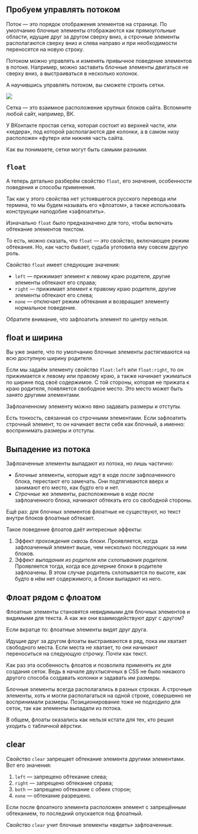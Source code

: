 ## Пробуем управлять потоком

<p>Поток — это порядок отображения элементов на 
странице. По умолчанию блочные элементы 
отображаются как прямоугольные области,
идущие друг за другом сверху вниз, а строчные 
элементы располагаются сверху вниз и слева 
направо и при необходимости переносятся на 
новую строку.</p>

<p>Потоком можно управлять и изменять привычное 
поведение элементов в потоке. Например, можно 
заставить блочные элементы двигаться не сверху 
вниз, а выстраиваться в несколько колонок.</p>

<p>А научившись управлять потоком, вы сможете 
строить сетки.</p>


<img src="https://htmlacademy.ru/assets/courses/65/flow1.png">

<p>Сетка — это взаимное расположение крупных 
блоков сайта. Вспомните любой сайт, например, 
ВК.</p>

<p>У ВКонтакте простая сетка, которая 
состоит из верхней части, или «хедера», 
под которой располагаются две колонки, 
а в самом низу расположен «футер» или 
нижняя часть сайта.</p>

<p>Как вы понимаете, сетки могут быть самыми разными.</p>

## <code>float</code>

<p>А теперь детально разберём свойство <code>float</code>, 
его значения, особенности поведения и 
способы применения.</p>

<p>Так как у этого свойства нет устоявшегося 
русского перевода или термина, то мы будем 
называть его «флоатом», а также использовать 
конструкции наподобие «зафлоатить».</p>
<p>Изначально <code>float</code> было предназначено для того, 
чтобы включать обтекание элементов текстом.</p>

<p>То есть, можно сказать, что <code>float</code> — 
это свойство, включающее режим обтекания. 
Но, как часто бывает, судьба уготовила 
ему совсем другую роль.</p>

<p>Свойство <code>float</code> имеет следующие 
значения:</p>
<ul>
<li><code>left</code> — прижимает элемент к левому краю родителя, другие элементы обтекают его справа;</li>
<li><code>right</code> — прижимает элемент к правому краю родителя, другие элементы обтекают его слева;</li>
<li><code>none</code> — отключает режим обтекания и возвращает элементу нормальное поведение.</li>
</ul>

<p>Обратите внимание, что зафлоатить элемент по центру нельзя.</p>

## float и ширина 
<p>Вы уже знаете, что по умолчанию блочные элементы 
растягиваются на всю доступную ширину родителя.</p>

<p>Если мы задаём элементу свойство <code>float:left</code> 
или <code>float:right</code>, то он прижимается 
к левому или правому краю, а также начинает 
ужиматься по ширине под своё содержимое. 
С той стороны, которая не прижата к краю 
родителя, появляется свободное место. 
Это место может быть занято другими элементами.</p>

<p>Зафлоаченному элементу можно явно задавать 
размеры и отступы.</p>

<p>Есть тонкость, связанная со строчными 
элементами. Если зафлоатить строчный элемент, 
то он начинает вести себя как блочный, а 
именно: воспринимать размеры и отступы.</p>

## Выпадение из потока 

<p>Зафлоаченные элементы выпадают из потока, но лишь частично:</p>
<ul>
    <li><em>Блочные</em> элементы, которые идут в коде <em>после</em> зафлоаченного блока, перестают
        его замечать. Они подтягиваются вверх и занимают его место, как будто его и нет.
    </li>
    <li><em>Строчные</em> же элементы, расположенные в коде <em>после</em> зафлоаченного блока,
        начинают обтекать его со свободной стороны.
    </li>
</ul>
<p>Ещё раз: для блочных элементов флоатные не существуют, но текст внутри блоков флоатные
    обтекает.</p>
<p>Такое поведение флоатов даёт интересные эффекты:</p>
<ol>
    <li>Эффект <em>прохождения сквозь блоки</em>. Проявляется, когда зафлоаченный элемент выше, чем
        несколько последующих за ним блоков.
    </li>
    <li>Эффект <em>выпадания из родителя</em> или <em>схлопывания родителя</em>. Проявляется тогда,
        когда все дочерние блоки в родителе зафлоачены. В этом случае родитель схлопывается по высоте,
        как будто в нём нет содержимого, а блоки выпадают из него.
    </li>
</ol>

## Флоат рядом с флоатом

<p>Флоатные элементы становятся невидимыми для 
блочных элементов и видимыми для текста. А как 
же они взаимодействуют друг с другом?</p>

<p>Если вкратце то: флоатные элементы видят 
друг друга.</p>

<p>Идущие друг за другом флоаты выстраиваются 
в ряд, пока им хватает свободного места. 
Если места не хватает, то они начинают 
переноситься на следующую строчку. Почти 
как текст.</p>

<p>Как раз эта особенность флоатов и 
позволила применять их для создания сеток. 
Ведь в начале двухтысячных в CSS не было 
никакого другого способа создавать колонки 
и задавать им размеры.</p>

<p>Блочные элементы всегда располагались в 
разных строках. А строчные элементы, хоть и 
могли располагаться на одной строке, 
совершенно не воспринимали размеры. 
Позиционирование тоже не подходило для 
сеток, так как элементы выпадали из потока.</p>

<p>В общем, флоаты оказались как нельзя кстати 
для тех, кто решил уходить с табличной вёрстки.</p>

## clear

<p>Свойство <code>clear</code> запрещает обтекание элемента другими
    элементами. Вот его значения:</p>
<ol>
    <li><code>left</code> — запрещено обтекание слева;</li>
    <li><code>right</code> — запрещено обтекание справа;</li>
    <li><code>both</code> — запрещено обтекание с обеих сторон;</li>
    <li><code>none</code> — обтекание разрешено.</li>
</ol>
<p>Если после флоатного элемента расположен элемент с запрещённым обтеканием, то последний опускается
    под флоатный.</p>
<p>Свойство <code>clear</code> учит блочные элементы «видеть» зафлоаченные.</p>